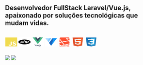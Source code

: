 ## Desenvolvedor FullStack Laravel/Vue.js, apaixonado por soluções tecnológicas que mudam vidas.

<div style="display: inline_block"><br>
  <img align="center" alt="Pedro-Js" height="30" width="40" src="https://raw.githubusercontent.com/devicons/devicon/master/icons/javascript/javascript-plain.svg">
  <img align="center" alt="Pedro-Php" height="30" width="40" 
    src="https://raw.githubusercontent.com/devicons/devicon/master/icons/php/php-plain.svg">
  <img align="center" alt="Pedro-Vuejs" height="30" width="40" 
    src="https://raw.githubusercontent.com/devicons/devicon/master/icons/vuejs/vuejs-original-wordmark.svg">
  <img align="center" alt="Pedro-Vuetify" height="30" width="40" 
    src="https://raw.githubusercontent.com/devicons/devicon/master/icons/vuetify/vuetify-original.svg">
  <img align="center" alt="Pedro-Laravel" height="30" width="40" src="https://raw.githubusercontent.com/devicons/devicon/master/icons/laravel/laravel-plain-wordmark.svg">
  <img align="center" alt="Pedro-HTML" height="30" width="40" src="https://raw.githubusercontent.com/devicons/devicon/master/icons/html5/html5-original.svg">
  <img align="center" alt="Pedro-CSS" height="30" width="40" src="https://raw.githubusercontent.com/devicons/devicon/master/icons/css3/css3-original.svg">
</div>
  
  ##
 
<div> 
  <a href = "mailto:phsms.pedro@gmailcom"><img src="https://img.shields.io/badge/-Gmail-%23333?style=for-the-badge&logo=gmail&logoColor=white" target="_blank"></a>
  <a href="https://www.linkedin.com/in/pedrohenriquebp" target="_blank"><img src="https://img.shields.io/badge/-LinkedIn-%230077B5?style=for-the-badge&logo=linkedin&logoColor=white" target="_blank"></a> 
  
</div>

